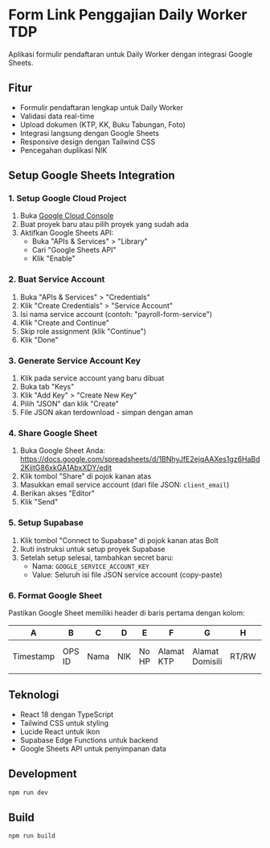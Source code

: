 # Form Link Penggajian Daily Worker TDP

Aplikasi formulir pendaftaran untuk Daily Worker dengan integrasi Google Sheets.

## Fitur

- Formulir pendaftaran lengkap untuk Daily Worker
- Validasi data real-time
- Upload dokumen (KTP, KK, Buku Tabungan, Foto)
- Integrasi langsung dengan Google Sheets
- Responsive design dengan Tailwind CSS
- Pencegahan duplikasi NIK

## Setup Google Sheets Integration

### 1. Setup Google Cloud Project

1. Buka [Google Cloud Console](https://console.cloud.google.com/)
2. Buat proyek baru atau pilih proyek yang sudah ada
3. Aktifkan Google Sheets API:
   - Buka "APIs & Services" > "Library"
   - Cari "Google Sheets API"
   - Klik "Enable"

### 2. Buat Service Account

1. Buka "APIs & Services" > "Credentials"
2. Klik "Create Credentials" > "Service Account"
3. Isi nama service account (contoh: "payroll-form-service")
4. Klik "Create and Continue"
5. Skip role assignment (klik "Continue")
6. Klik "Done"

### 3. Generate Service Account Key

1. Klik pada service account yang baru dibuat
2. Buka tab "Keys"
3. Klik "Add Key" > "Create New Key"
4. Pilih "JSON" dan klik "Create"
5. File JSON akan terdownload - simpan dengan aman

### 4. Share Google Sheet

1. Buka Google Sheet Anda: https://docs.google.com/spreadsheets/d/1BNhyJfE2ejqAAXes1gz6HaBd2KijtG86xkGA1AbxXDY/edit
2. Klik tombol "Share" di pojok kanan atas
3. Masukkan email service account (dari file JSON: `client_email`)
4. Berikan akses "Editor"
5. Klik "Send"

### 5. Setup Supabase

1. Klik tombol "Connect to Supabase" di pojok kanan atas Bolt
2. Ikuti instruksi untuk setup proyek Supabase
3. Setelah setup selesai, tambahkan secret baru:
   - Nama: `GOOGLE_SERVICE_ACCOUNT_KEY`
   - Value: Seluruh isi file JSON service account (copy-paste)

### 6. Format Google Sheet

Pastikan Google Sheet memiliki header di baris pertama dengan kolom:

| A | B | C | D | E | F | G | H | I | J | K | L | M | N | O | P | Q | R | S | T | U | V | W | X | Y | Z | AA | AB | AC | AD |
|---|---|---|---|---|---|---|---|---|---|---|---|---|---|---|---|---|---|---|---|---|---|---|---|---|---|----|----|----|----|
| Timestamp | OPS ID | Nama | NIK | No HP | Alamat KTP | Alamat Domisili | RT/RW | No Rumah | Kelurahan | Kecamatan | Kota | Kode Pos | Tempat Lahir | Tanggal Lahir | Umur | Jenis Kelamin | NPWP | Nama Ayah | Nama Ibu | No WA Kontak Darurat | Nama Kontak Darurat | Hubungan Kontak Darurat | No Rekening | Nama Penerima | Jenis Bank | Posisi | Contract Type | Departement | Lokasi |

## Teknologi

- React 18 dengan TypeScript
- Tailwind CSS untuk styling
- Lucide React untuk ikon
- Supabase Edge Functions untuk backend
- Google Sheets API untuk penyimpanan data

## Development

```bash
npm run dev
```

## Build

```bash
npm run build
```